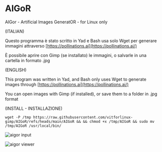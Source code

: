 # AIGoR
AIGor - Artificial Images GeneratOR - for Linux only

(ITALIAN)

Questo programma è stato scritto in Yad e Bash usa solo Wget per generare immagini attraverso [https://pollinations.ai](https://pollinations.ai/)

È possibile aprire con Gimp (se installato) le immagini, o salvarle in una cartella in formato .jpg

(ENGLISH)

This program was written in Yad, and Bash only uses Wget to generate images through [https://pollinations.ai](https://pollinations.ai/)

You can open images with Gimp (if installed), or save them to a folder in .jpg format

(INSTALL - INSTALLAZIONE)

```wget -P /tmp https://raw.githubusercontent.com/vitforlinux-gimp/AIGoR/refs/heads/main/AIGoR && && chmod +x /tmp/AIGoR && sudo mv /tmp/AIGoR /usr/local/bin/```

![aigor input](https://raw.githubusercontent.com/vitforlinux-gimp/AIGoR/refs/heads/main/images/aigor.jpg)


![aigor viewer](https://raw.githubusercontent.com/vitforlinux-gimp/AIGoR/refs/heads/main/images/aigor-viewer.jpg)
